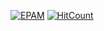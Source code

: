 [![EPAM](https://img.shields.io/badge/Cloud&DevOps%20UA%20Lab%202nd%20Path-Configuration%20Management%20-orange-Ansible-Practical%20Tasks-green)](./)
[![HitCount](https://hits.dwyl.com/HarrierPanels/ansible.svg?style=flat&show=unique)](http://hits.dwyl.com/HarrierPanels/ansible)
<br>
